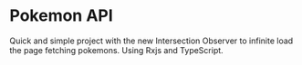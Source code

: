 # Pokemon API
Quick and simple project with the new Intersection Observer to infinite load the page fetching pokemons. 
Using Rxjs and TypeScript.  
